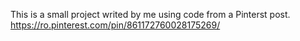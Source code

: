 This is a small project writed by me using code from a Pinterst post.
https://ro.pinterest.com/pin/861172760028175269/
